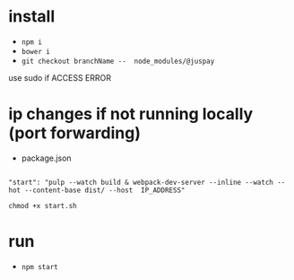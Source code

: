 # install
 - `npm i`
 - `bower i`
 - `git checkout branchName --  node_modules/@juspay`

  use sudo if ACCESS ERROR

# ip changes if not running locally (port forwarding)

- package.json

```

"start": "pulp --watch build & webpack-dev-server --inline --watch --hot --content-base dist/ --host  IP_ADDRESS"

```

```chmod +x start.sh```
 # run
 - `npm start`

